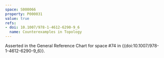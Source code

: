 ```yaml
---
space: S000066
property: P000031
value: true
refs:
- doi: 10.1007/978-1-4612-6290-9_6
  name: Counterexamples in Topology
---
```


Asserted in the General Reference Chart for space #74 in
{{doi:10.1007/978-1-4612-6290-9_6}}.
